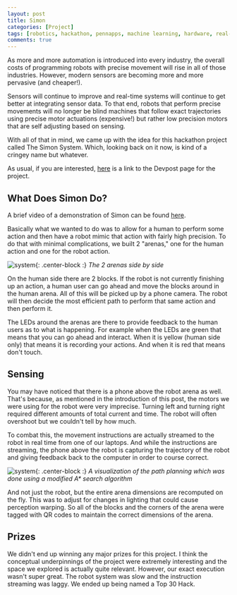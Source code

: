 ```yaml
---
layout: post
title: Simon
categories: [Project]
tags: [robotics, hackathon, pennapps, machine learning, hardware, real-time sensing]
comments: true
---
```


As more and more automation is introduced into every industry, the overall costs of programming robots with precise movement will rise in all of those industries. However, modern sensors are becoming more and more pervasive (and cheaper!).

Sensors will continue to improve and real-time systems will continue to get better at integrating sensor data. To that end, robots that perform precise movements will no longer be blind machines that follow exact trajectories using precise motor actuations (expensive!) but rather low precision motors that are self adjusting based on sensing.

With all of that in mind, we came up with the idea for this hackathon project called The Simon System. Which, looking back on it now, is kind of a cringey name but whatever.

As usual, if you are interested, [here](https://devpost.com/software/the-simon-system) is a link to the Devpost page for the project.

## What Does Simon Do?
A brief video of a demonstration of Simon can be found [here](https://youtu.be/3kDUB7Wj5fI).

Basically what we wanted to do was to allow for a human to perform some action and then have a robot mimic that action with fairly high precision. To do that with minimal complications, we built 2 "arenas," one for the human action and one for the robot action.

![system](../../assets/posts/simon/system.jpg){: .center-block :}
*The 2 arenas side by side*

On the human side there are 2 blocks. If the robot is not currently finishing up an action, a human user can go ahead and move the blocks around in the human arena. All of this will be picked up by a phone camera. The robot will then decide the most efficient path to perform that same action and then perform it.

The LEDs around the arenas are there to provide feedback to the human users as to what is happening. For example when the LEDs are green that means that you can go ahead and interact. When it is yellow (human side only) that means it is recording your actions. And when it is red that means don't touch.

## Sensing
You may have noticed that there is a phone above the robot arena as well. That's because, as mentioned in the introduction of this post, the motors we were using for the robot were very imprecise. Turning left and turning right required different amounts of total current and time. The robot will often overshoot but we couldn't tell by how much.

To combat this, the movement instructions are actually streamed to the robot in real time from one of our laptops. And while the instructions are streaming, the phone above the robot is capturing the trajectory of the robot and giving feedback back to the computer in order to course correct.

![system](../../assets/posts/simon/path_planning.jpg){: .center-block :}
*A visualization of the path planning which was done using a modified A\* search algorithm*

And not just the robot, but the entire arena dimensions are recomputed on the fly. This was to adjust for changes in lighting that could cause perception warping. So all of the blocks and the corners of the arena were tagged with QR codes to maintain the correct dimensions of the arena.

## Prizes
We didn't end up winning any major prizes for this project. I think the conceptual underpinnings of the project were extremely interesting and the space we explored is actually quite relevant. However, our exact execution wasn't super great. The robot system was slow and the instruction streaming was laggy. We ended up being named a Top 30 Hack.